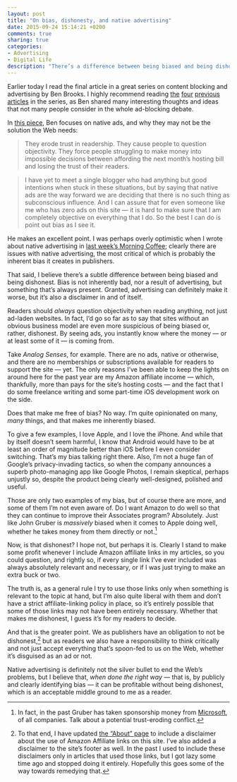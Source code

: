 ```yaml
---
layout: post
title: "On bias, dishonesty, and native advertising"
date: 2015-09-24 15:14:21 +0200
comments: true
sharing: true
categories: 
- Advertising
- Digital Life
description: "There’s a difference between being biased and being dishonest."
---
```


Earlier today I read the final article in a great series on content blocking and advertising by Ben Brooks. I highly recommend reading [the](https://brooksreview.net/2015/09/content-blocker-test/) [four](https://brooksreview.net/2015/09/mac-like-control/) [previous](https://brooksreview.net/2015/09/data-savings/) [articles](https://brooksreview.net/2015/09/ye-olde-content-blocking/) in the series, as Ben shared many interesting thoughts and ideas that not many people consider in the whole ad-blocking debate.

In [this piece](https://brooksreview.net/2015/09/native-advertising-is-a-bad-solution/), Ben focuses on native ads, and why they may not be the solution the Web needs:

> They erode trust in readership. They cause people to question objectivity. They force people struggling to make money into impossible decisions between affording the next month’s hosting bill and losing the trust of their readers.

> I have yet to meet a single blogger who had anything but good intentions when stuck in these situations, but by saying that native ads are the way forward we are deciding that there is no such thing as subconscious influence. And I can assure that for even someone like me who has zero ads on this site — it is hard to make sure that I am completely objective on everything that I do. So the best I can do is point out bias as I see it.

He makes an excellent point. I was perhaps overly optimistic when I wrote about native advertising in [last week’s Morning Coffee](http://www.analogsenses.com/2015/09/19/morning-coffee/); clearly there are issues with native advertising, the most critical of which is probably the inherent bias it creates in publishers.

That said, I believe there’s a subtle difference between being biased and being dishonest. Bias is not inherently bad, nor a result of advertising, but something that’s always present. Granted, advertising can definitely make it worse, but it’s also a disclaimer in and of itself.

Readers should _always_ question objectivity when reading anything, not just ad-laden websites. In fact, I’d go so far as to say that sites without an obvious business model are even more suspicious of being biased or, rather, dishonest. By seeing ads, you instantly know where the money — or at least some of it — is coming from.

Take _Analog Senses_, for example. There are no ads, native or otherwise, and there are no memberships or subscriptions available for readers to support the site — yet. The only reasons I’ve been able to keep the lights on around here for the past year are my Amazon affiliate income — which, thankfully, more than pays for the site’s hosting costs — and the fact that I do some freelance writing and some part-time iOS development work on the side.

Does that make me free of bias? No way. I’m quite opinionated on many, _many_ things, and that makes me inherently biased. 

To give a few examples, I love Apple, and I love the iPhone. And while that by itself doesn’t seem harmful, I know that Android would have to be at least an order of magnitude better than iOS before I even consider switching. That’s my bias talking right there. Also, I’m not a huge fan of Google’s privacy-invading tactics, so when the company announces a superb photo-managing app like Google Photos, I remain skeptical, perhaps unjustly so, despite the product being clearly well-designed, polished and useful. 

Those are only two examples of my bias, but of course there are more, and some of them I’m not even aware of. Do I want Amazon to do well so that they can continue to improve their Associates program? Absolutely. Just like John Gruber is _massively_ biased when it comes to Apple doing well, whether he takes money from them directly or not.[^Bias1]

[^Bias1]: In fact, in the past Gruber has taken sponsorship money from [Microsoft](http://daringfireball.net/feeds/sponsors/2014/06/microsoft_azure_mobile_service), of all companies. Talk about a potential trust-eroding conflict.

Now, is that dishonest? I hope not, but perhaps it is. Clearly I stand to make some profit whenever I include Amazon affiliate links in my articles, so you could question, and rightly so, if every single link I’ve ever included was always absolutely relevant and necessary, or if I was just trying to make an extra buck or two.

The truth is, as a general rule I try to use those links only when something is relevant to the topic at hand, but I’m also quite liberal with them and don’t have a strict affiliate-linking policy in place, so it’s entirely possible that some of those links may not have been entirely necessary. Whether that makes me dishonest, I guess it’s for my readers to decide.

And that is the greater point. We as publishers have an obligation to not be dishonest,[^Bias2] but as readers we also have a responsibility to think critically and not just accept everything that’s spoon-fed to us on the Web, whether it’s disguised as an ad or not.

[^Bias2]: To that end, I have updated [the “About” page](/about/) to include a disclaimer about the use of Amazon Affiliate links on this site. I’ve also added a disclaimer to the site’s footer as well. In the past I used to include these disclaimers only in articles that used those links, but I got lazy some time ago and stopped doing it entirely. Hopefully this goes some of the way towards remedying that.

Native advertising is definitely not the silver bullet to end the Web’s problems, but I believe that, _when done the right way_ — that is, by publicly and clearly identifying bias — it can be profitable without being dishonest, which is an acceptable middle ground to me as a reader.